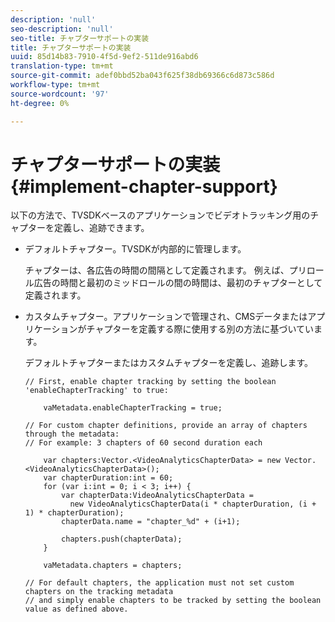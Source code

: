 ```yaml
---
description: 'null'
seo-description: 'null'
seo-title: チャプターサポートの実装
title: チャプターサポートの実装
uuid: 85d14b83-7910-4f5d-9ef2-511de916abd6
translation-type: tm+mt
source-git-commit: adef0bbd52ba043f625f38db69366c6d873c586d
workflow-type: tm+mt
source-wordcount: '97'
ht-degree: 0%

---
```



# チャプターサポートの実装{#implement-chapter-support}

以下の方法で、TVSDKベースのアプリケーションでビデオトラッキング用のチャプターを定義し、追跡できます。

* デフォルトチャプター。TVSDKが内部的に管理します。

   チャプターは、各広告の時間の間隔として定義されます。 例えば、プリロール広告の時間と最初のミッドロールの間の時間は、最初のチャプターとして定義されます。
* カスタムチャプター。アプリケーションで管理され、CMSデータまたはアプリケーションがチャプターを定義する際に使用する別の方法に基づいています。

   デフォルトチャプターまたはカスタムチャプターを定義し、追跡します。

   ```
   // First, enable chapter tracking by setting the boolean 'enableChapterTracking' to true: 
   
       vaMetadata.enableChapterTracking = true; 
   
   // For custom chapter definitions, provide an array of chapters through the metadata:  
   // For example: 3 chapters of 60 second duration each 
   
       var chapters:Vector.<VideoAnalyticsChapterData> = new Vector.<VideoAnalyticsChapterData>(); 
       var chapterDuration:int = 60; 
       for (var i:int = 0; i < 3; i++) { 
           var chapterData:VideoAnalyticsChapterData =  
             new VideoAnalyticsChapterData(i * chapterDuration, (i + 1) * chapterDuration); 
           chapterData.name = "chapter_%d" + (i+1); 
   
           chapters.push(chapterData); 
       } 
   
       vaMetadata.chapters = chapters; 
   
   // For default chapters, the application must not set custom chapters on the tracking metadata  
   // and simply enable chapters to be tracked by setting the boolean value as defined above. 
   ```

